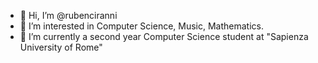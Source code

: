 - 👋 Hi, I’m @rubenciranni
- 👀 I’m interested in Computer Science, Music, Mathematics.
- 🌱 I’m currently a second year Computer Science student at "Sapienza University of Rome"


<!---
rubenciranni/rubenciranni is a ✨ special ✨ repository because its `README.md` (this file) appears on your GitHub profile.
You can click the Preview link to take a look at your changes.
--->
